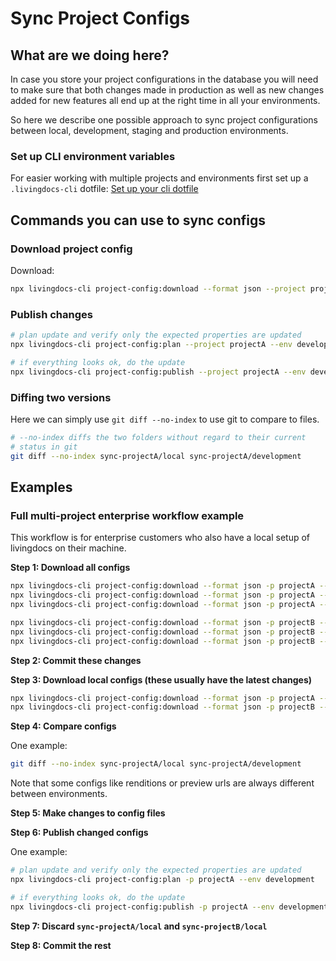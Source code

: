 # Sync Project Configs

## What are we doing here?

In case you store your project configurations in the database you will need to make sure that both changes made in production as well as new changes added for new features all end up at the right time in all your environments.

So here we describe one possible approach to sync project configurations between local, development, staging and production environments.

### Set up CLI environment variables

For easier working with multiple projects and environments first set up a `.livingdocs-cli` dotfile: [Set up your cli dotfile](cli-dotfile.md)

## Commands you can use to sync configs

### Download project config

Download:

```bash
npx livingdocs-cli project-config:download --format json --project projectA --env development
```

### Publish changes

```bash
# plan update and verify only the expected properties are updated
npx livingdocs-cli project-config:plan --project projectA --env development

# if everything looks ok, do the update
npx livingdocs-cli project-config:publish --project projectA --env development
```

### Diffing two versions

Here we can simply use `git diff --no-index` to use git to compare to files.

```bash
# --no-index diffs the two folders without regard to their current
# status in git
git diff --no-index sync-projectA/local sync-projectA/development
```

## Examples

### Full multi-project enterprise workflow example

This workflow is for enterprise customers who also have a local setup of livingdocs on their machine.

**Step 1: Download all configs**

```bash
npx livingdocs-cli project-config:download --format json -p projectA --env dev &&
npx livingdocs-cli project-config:download --format json -p projectA --env staging &&
npx livingdocs-cli project-config:download --format json -p projectA --env production

npx livingdocs-cli project-config:download --format json -p projectB --env dev &&
npx livingdocs-cli project-config:download --format json -p projectB --env staging &&
npx livingdocs-cli project-config:download --format json -p projectB --env production
```

**Step 2: Commit these changes**

**Step 3: Download local configs \(these usually have the latest changes\)**

```bash
npx livingdocs-cli project-config:download --format json -p projectA --env local
npx livingdocs-cli project-config:download --format json -p projectB --env local
```

**Step 4: Compare configs**

One example:

```bash
git diff --no-index sync-projectA/local sync-projectA/development
```

Note that some configs like renditions or preview urls are always different between environments.

**Step 5: Make changes to config files**

**Step 6: Publish changed configs**

One example:

```bash
# plan update and verify only the expected properties are updated
npx livingdocs-cli project-config:plan -p projectA --env development

# if everything looks ok, do the update
npx livingdocs-cli project-config:publish -p projectA --env development
```

**Step 7: Discard `sync-projectA/local` and `sync-projectB/local`**

**Step 8: Commit the rest**

